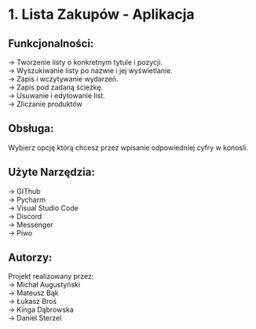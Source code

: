 # 1. Lista Zakupów - Aplikacja
## Funkcjonalności:
-> Tworzenie listy o konkretnym tytule i pozycji.  
-> Wyszukiwanie listy po nazwie i jej wyświetlanie.  
-> Zapis i wczytywanie wydarzeń.  
-> Zapis pod zadaną ścieżkę.  
-> Usuwanie i edytowanie list.  
-> Zliczanie produktów
## Obsługa: 
Wybierz opcję którą chcesz przez wpisanie odpowiedniej cyfry w konosli.
## Użyte Narzędzia:
-> GIThub  
-> Pycharm  
-> Visual Studio Code  
-> Discord  
-> Messenger  
-> Piwo

## Autorzy:
Projekt realizowany przez:  
-> Michał Augustyński  
-> Mateusz Bąk  
-> Łukasz Broś  
-> Kinga Dąbrowska  
-> Daniel Sterzel  
